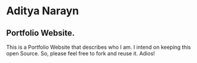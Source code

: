 # Aditya Narayn
## Portfolio Website.

This is a Portfolio Website that describes who I am.
I intend on keeping this open Source. So, please feel free to fork and reuse it. 
Adios!
